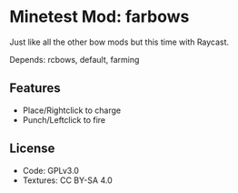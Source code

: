 # Minetest Mod: farbows

Just like all the other bow mods but this time with Raycast.

Depends: rcbows, default, farming

## Features

- Place/Rightclick to charge
- Punch/Leftclick to fire

## License

- Code: GPLv3.0
- Textures: CC BY-SA 4.0
